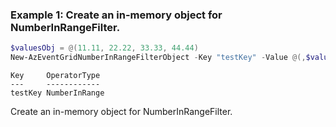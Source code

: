 ### Example 1: Create an in-memory object for NumberInRangeFilter.
```powershell
$valuesObj = @(11.11, 22.22, 33.33, 44.44)
New-AzEventGridNumberInRangeFilterObject -Key "testKey" -Value @(,$valuesObj)
```

```output
Key     OperatorType
---     ------------
testKey NumberInRange
```

Create an in-memory object for NumberInRangeFilter.